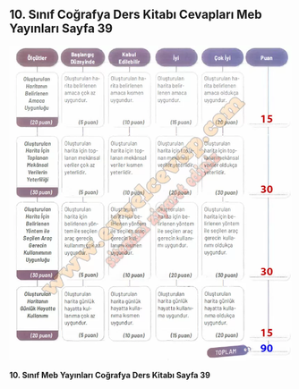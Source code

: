 ## 10. Sınıf Coğrafya Ders Kitabı Cevapları Meb Yayınları Sayfa 39

![](./image1.webp)

**10. Sınıf Meb Yayınları Coğrafya Ders Kitabı Sayfa 39**